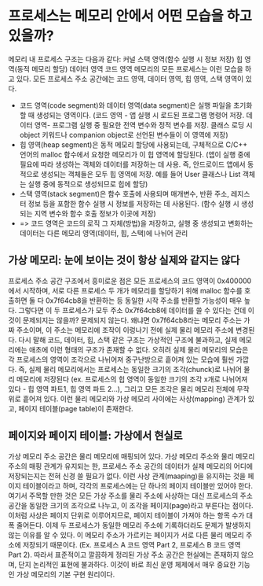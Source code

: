 # 프로세스는 메모리 안에서 어떤 모습을 하고 있을까?
메모리 내 프로세스 구조는 다음과 같다:
커널
스택 영역(함수 실행 시 정보 저장)
힙 영역(동적 메모리 할당)
데이터 영역
코드 영역
메모리의 모든 프로세스는 이런 모습을 하고 있다. 모든 프로세스 주소 공간에는 코드 영역, 데이터 영역, 힙 영역, 스택 영역이 있다.
- 코드 영역(code segment)와 데이터 영역(data segment)은 실행 파일을 초기화할 때 생성되는 영역이다. (코드 영역 - 앱 실행 시 로드된 프로그램 명령어 저장. 데이터 영역-  프로그램 실행 중 필요한 전역 변수와 정적 변수를 저장. 클래스 로딩 시 object 키워드나 companion object로 선언된 변수들이 이 영역에 저장)
- 힙 영역(heap segment)은 동적 메모리 할당에 사용되는데, 구체적으로 C/C++ 언어의 malloc 함수에서 요청한 메모리가 이 힙 영역에 할당된다. (앱이 실행 중에 필요에 따라 생성하는 객체와 데이터를 저장하는 데 사용. 즉, 안드로이드 앱에서 동적으로 생성되는 객체들은 모두 힙 영역에 저장. 예를 들어 User 클래스나 List 객체는 실행 중에 동적으로 생성되므로 힙에 할당)
- 스택 영역(stack segment)은 함수 호출에 사용되며 매개변수, 반환 주소, 레지스터 정보 등을 포함한 함수 실행 시 정보를 저장하는 데 사용된다. (함수 실행 시 생성되는 지역 변수와 함수 호출 정보가 이곳에 저장)
- => 코드 영역은 코드의 로직 그 자체(방법)을 저장하고, 실행 중 생성되고 변화하는 데이터는 다른 메모리 영역(데이터, 힙, 스택)에 나뉘어 관리

## 가상 메모리: 눈에 보이는 것이 항상 실제와 같지는 않다
프로세스 주소 공간 구조에서 흥미로운 점은 모든 프로세스의 코드 영역이 0x400000에서 시작하며, 서로 다른 프로세스 두 개가 메모리를 할당하기 위해 malloc 함수를 호출하면 둘 다 0x7f64cb8을 반환하는 등 동일한 시작 주소를 반환할 가능성이 매우 높다. 그렇다면 이 두 프로세스가 모두 주소 0x7f64cb8에 데이터를 쓸 수 있다는 건데 이것이 문제되지는 않을까? 문제되지 않는다. 왜냐면 0x7f64cb8라는 메모리 주소는 가짜 주소이며, 이 주소는 메모리에 조작이 이렁나기 전에 실제 물리 메모리 주소에 변경된다. 다시 말해 코드, 데이터, 힙, 스택 같은 구조는 가상적인 구조에 불과하고, 실제 메모리에는 애초에 이런 형태의 구조가 존재할 수 없다. 오히려 실제 물리 메모리의 모습은 각 프로세스의 영역이 조각으로 나뉘어져 중구난방으로 흩어져 있는 모습에 훨씬 가깝다. 즉, 실제 물리 메모리에서는 프로세스는 동일한 크기의 조각(chunck)로 나뉘어 물리 메모리에 저장된다 (ex. 프로세스의 힙 영역이 동일한 크기의 조각 x개로 나뉘어져 있다 - 힙 영역 파트1, 힙 영역 파트 2…), 그리고 모든 조각은 물리 메모리 전체에 무작위로 흩어져 있다. 이런 물리 메모리와 가상 메모리 사이에는 사상(mapping) 관계가 있고, 페이지 테이블(page table)이 존재한다.

## 페이지와 페이지 테이블: 가상에서 현실로
가상 메모리 주소 공간은 물리 메모리에 매핑되어 있다. 가상 메모리 주소와 물리 메모리 주소의 매핑 관계가 유지되는 한, 프로세스 주소 공간의 데이터가 실제 메모리의 어디에 저장되는지는 전혀 신경 쓸 필요가 없다. 이런 사상 관계(maaping)을 유지하는 것을 페이지 테이블이라고 하며, 각각의 프로세스에는 단 하나의 페이지 테이블만 있어야 한다. 여기서 주목할 만한 것은 모든 가상 주소를 물리 주소에 사상하는 대신 프로세스의 주소 공간을 동일한 크기의 조각으로 나누고, 이 조각을 페이지(page)라고 부른다는 점이다. 이처럼 사상은 페이지 단위로 이루어지므로, 페이지 테이블이 가져야 하는 항목 수가 대폭 줄어든다. 이제 두 프로세스가 동일한 메모리 주소에 기록하더라도 문제가 발생하지 않는 이유를 알 수 있다. 이 메모리 주소가 가르키는 페이지가 서로 다른 물리 메모리 주소에 저장되기 때문이다. (Ex. 프로세스 A 코드 영역 Part 2, 프로세스 B 코드 영역 Part 2). 따라서 표준적이고 깔끔하게 정리된 가상 주소 공간은 현실에는 존재하지 않으며, 단지 논리적인 표현에 불과하다. 이것이 바로 최신 운영 체제에서 매우 중요한 기능인 가상 메모리의 기본 구현 원리이다. 